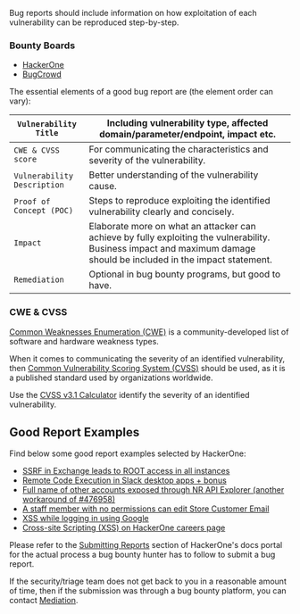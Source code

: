 Bug reports should include information on how exploitation of each vulnerability can be reproduced step-by-step.

### Bounty Boards
- [HackerOne](https://hackerone.com/opportunities/all/search?ordering=Newest+programs)
- [BugCrowd](https://www.bugcrowd.com/bug-bounty-list/)



The essential elements of a good bug report are (the element order can vary):


| `Vulnerability Title`       | Including vulnerability type, affected domain/parameter/endpoint, impact etc.                                                                                        |
| --------------------------- | -------------------------------------------------------------------------------------------------------------------------------------------------------------------- |
| `CWE & CVSS score`          | For communicating the characteristics and severity of the vulnerability.                                                                                             |
| `Vulnerability Description` | Better understanding of the vulnerability cause.                                                                                                                     |
| `Proof of Concept (POC)`    | Steps to reproduce exploiting the identified vulnerability clearly and concisely.                                                                                    |
| `Impact`                    | Elaborate more on what an attacker can achieve by fully exploiting the vulnerability. Business impact and maximum damage should be included in the impact statement. |
| `Remediation`               | Optional in bug bounty programs, but good to have.                                                                                                                   |

### CWE & CVSS
[Common Weaknesses Enumeration (CWE)](https://cwe.mitre.org/) is a community-developed list of software and hardware weakness types.

When it comes to communicating the severity of an identified vulnerability, then [Common Vulnerability Scoring System (CVSS)](https://www.first.org/cvss/) should be used, as it is a published standard used by organizations worldwide.

Use the [CVSS v3.1 Calculator](https://www.first.org/cvss/calculator/3.1) identify the severity of an identified vulnerability.

## Good Report Examples

Find below some good report examples selected by HackerOne:

- [SSRF in Exchange leads to ROOT access in all instances](https://hackerone.com/reports/341876)
- [Remote Code Execution in Slack desktop apps + bonus](https://hackerone.com/reports/783877)
- [Full name of other accounts exposed through NR API Explorer (another workaround of #476958)](https://hackerone.com/reports/520518)
- [A staff member with no permissions can edit Store Customer Email](https://hackerone.com/reports/980511)
- [XSS while logging in using Google](https://hackerone.com/reports/691611)
- [Cross-site Scripting (XSS) on HackerOne careers page](https://hackerone.com/reports/474656)

Please refer to the [Submitting Reports](https://docs.hackerone.com/hackers/submitting-reports.html) section of HackerOne's docs portal for the actual process a bug bounty hunter has to follow to submit a bug report.

If the security/triage team does not get back to you in a reasonable amount of time, then if the submission was through a bug bounty platform, you can contact [Mediation](https://docs.hackerone.com/hackers/hacker-mediation.html).